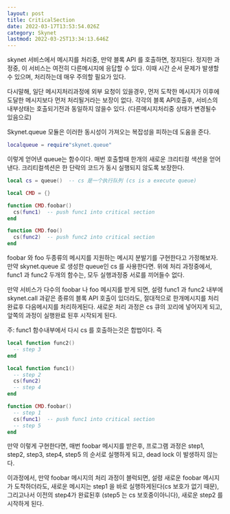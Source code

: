 ```yaml
---
layout: post
title: CriticalSection
date: 2022-03-17T13:53:54.026Z
category: Skynet
lastmod: 2022-03-25T13:34:13.646Z
---
```



skynet 서비스에서 메시지를 처리중, 만약 블록 API 를 호출하면, 정지된다. 정지한 과정중, 이 서비스는 여전히 다른메시지에 응답할 수 있다. 이때 시간 순서 문제가 발생할수 있으며, 처리하는데 매우 주의할 필요가 있다.  


다시말해, 일단 메시지처리과정에 외부 요청이 있을경우, 먼저 도착한 메시지가 이후에 도달한 메시지보다 먼저 처리될거라는 보장이 없다. 각각의 블록 API호출후, 서비스의 내부상태는 호출되기전과 동일하지 않을수 있다. (다른메시지처리중 상태가 변경될수 있음으로)  

Skynet.queue 모듈은 이러한 동시성이 가져오는 복잡성을 피하는데 도움을 준다.  

```lua
localqueue = require"skynet.queue"
```

이렇게 얻어낸 queue는 함수이다. 매번 호출할때 한개의 새로운 크리티컬 색션을 얻어낸다. 크리티컬섹션은 한 단락의 코드가 동시 실행되지 않도록 보장한다.  

```lua
local cs = queue()  -- cs 是一个执行队列 (cs is a execute queue)

local CMD = {}

function CMD.foobar()
  cs(func1)  -- push func1 into critical section
end

function CMD.foo()
  cs(func2)  -- push func2 into critical section
end
```

foobar 와 foo 두종류의 메시지를 지원하는 메시지 분발기를 구현한다고 가정해보자. 만약 skynet.queue 로 생성한 queue인 cs 를 사용한다면. 위에 처리 과정중에서, func1 과 func2 두개의 함수는, 모두 실행과정중 서로를 끼어들수 없다.  

만약 서비스가 다수의 foobar 나 foo 메시지를 받게 되면, 설령 func1 과 func2 내부에 skynet.call 과같은 종류의 블록 API 호출이 있더라도, 절대적으로 한개메시지를 처리완료후 다음메시지를 처리하게된다. 새로운 처리 과정은 cs 큐의 꼬리에 넣어지게 되고, 앞쪽의 과정이 실행완료 된후 시작되게 된다.  


주: func1 함수내부에서 다시 cs 를 호출하는것은 합법이다. 즉

```lua 
local function func2()
  -- step 3
end

local function func1()
  -- step 2
  cs(func2)
  -- step 4
end

function CMD.foobar()
  -- step 1
  cs(func1)  -- push func1 into critical section
  -- step 5
end
```

만약 이렇게 구현한다면, 매번 foobar 메시지를 받은후, 프로그램 과정은 step1, step2, step3, step4, step5 의 순서로 실행하게 되고, dead lock 이 발생하지 않는다.  

이과정에서, 만약 foobar 메시지의 처리 과정이 블럭되면, 설령 새로운 foobar 메시지가 도착하더라도, 새로운 메시지는 step1 을 바로 실행하게된다(cs 보호가 없기 때문), 그리고나서 이전의 step4가 완료된후 (step5 는 cs 보호중이아니다), 새로운 step2 를 시작하게 된다.  
